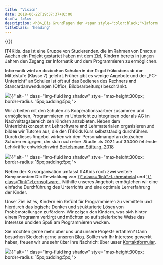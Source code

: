 ```yaml
---
title: "Vision"
date: 2018-06-22T19:07:37+02:00
draft: false
description: <h3>„Die Grundlagen der <span style="color:black;">Informatik</span> sollen <span style="color:black"> jedem Kind</span> zugänglich sein.“</h3>
titleClass: "heading"
---
```

{{<infoVideo >}}
<div class="row pb-5">
    <div class="col-md-6 col-12 order-md-1">
        <p>
            IT4Kids, das ist eine Gruppe von Studierenden, die im Rahmen von <a href="http://aachen.enactus.de/" class="link">Enactus Aachen</a> ein Projekt gestartet haben mit dem Ziel, Kindern bereits in jungen Jahren den Zugang zur Informatik und dem Programmieren zu ermöglichen. 
        </p>
        <p>
            Informatik wird an deutschen Schulen in der Regel frühestens ab der Mittelstufe (Klasse 7) gelehrt. Früher gibt es wenige Angebote und der „PC-Unterricht“ an Schulen ist oft auf das Bedienen des Rechners und Standardanwendungen (Office, Bildbearbeitung) beschränkt.
        </p>
    </div>
    <div class="col-md-6 col-12 order-md-2 mb-4 text-center">
            <img src="{{< relURL "/img/vision.jpg" >}}" alt="" class="img-fluid img shadow" style="max-height:300px; border-radius: 15px;padding:5px;">
        </div>
</div>
<div class="row pb-5">
    <div class="col-md-6 col-12 order-md-2">
        <p>
            Wir arbeiten mit den Schulen als Kooperationspartner zusammen und ermöglichen, Programmieren im Unterricht zu integrieren oder als AG im Nachmittagsbereich den Kindern anzubieten. Neben dem Unterrichtskonzept mit Lehrsoftware und Lehrmaterialien organisieren und bilden wir Tutoren aus, die den IT4Kids Kurs selbstständig durchführen. Durch dieses Angebot wirken wir dem Personalmangel an deutschen Schulen entgegen, der sich nach einer Studie bis 2025 auf 35.000 fehlende Lehrkräfte entwickeln wird <a href="https://www.bertelsmann-stiftung.de/de/themen/aktuelle-meldungen/2018/januar/lehrermangel-in-grundschulen-verschaerft-sich/" class="link">Bertelsmann Stiftung, 2018</a>. 
        </p>
    </div>
    <div class="col-md-6 col-12 mb-4 text-center">
            <img src="{{< relURL "/img/vision_two.jpg" >}}" alt="" class="img-fluid img shadow" style="max-height:300px; border-radius: 15px;padding:5px;">
        </div>
</div>
<div class="row">
    <div class="col-md-6 col-12 order-md-1">
        <p>
            Neben der Kursorganisation umfasst IT4Kids noch zwei weitere Komponenten: Die Entwicklung von <a href="{{< relref "lehrmaterial.md" >}}" class="link">Lehrmaterial</a> und <a href="{{< relref "software.md" >}}" class="link">Lernsoftware </a>. Mithilfe unseres Angebots ermöglichen wir eine einfache Durchführung des Unterrichts und eine optimale Lernerfahrung der Kinder.
        </p>
        <p>
            Unser Ziel ist es, Kindern ein Gefühl für Programmieren zu vermitteln und hierdurch das logische Denken und strukturierte Lösen von Problemstellungen zu fördern. Wir zeigen den Kindern, was sich hinter einem Programm verbirgt und möchten so auf spielerische Weise das Interesse und den Spaß am Programmieren wecken.
        </p>
        <p>
           Sie möchten gerne mehr über uns und unsere Projekte erfahren? Dann besuchen Sie doch gerne unseren <a href="/blog/" class="link">Blog</a>. Sollten wir Ihr Interesse geweckt haben, freuen wir uns sehr über Ihre Nachricht über unser <a href="/#mitmachen">Kontaktformular</a>.
        </p>
    </div>
    <div class="col-md-6 col-12 order-md-2 mb-4 text-center">
            <img src="{{< relURL "/img/vision_three.jpg" >}}" alt="" class="img-fluid img shadow" style="max-height:300px; border-radius: 15px;padding:5px;">
        </div>
</div>
